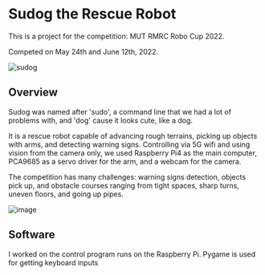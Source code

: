 # Sudog the Rescue Robot
This is a project for the competition: MUT RMRC Robo Cup 2022.

Competed on May 24th and June 12th, 2022.

![sudog](https://github.com/user-attachments/assets/138ce4eb-bdcb-4a7a-a90c-965ec0e9f402)

## Overview
Sudog was named after 'sudo', a command line that we had a lot of problems with, and 'dog' cause it looks cute, like a dog.

It is a rescue robot capable of advancing rough terrains, picking up objects with arms, and detecting warning signs.
Controlling via 5G wifi and using vision from the camera only, we used Raspberry Pi4 as the main computer, PCA9685 as a servo driver for the arm, and a webcam for the camera.

The competition has many challenges: warning signs detection, objects pick up, and obstacle courses ranging from tight spaces, sharp turns, uneven floors, and going up pipes.

![image](https://github.com/user-attachments/assets/a31983f9-322f-4260-b918-52f8bf859a60)

## Software
I worked on the control program runs on the Raspberry Pi. Pygame is used for getting keyboard inputs
